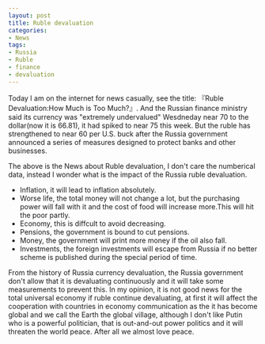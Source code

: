 ```yaml
---
layout: post
title: Ruble devaluation
categories:
- News
tags:
- Russia
- Ruble
- finance
- devaluation
---
```


Today I am on the internet for news casually, see the title: 『Ruble Devaluation:How Much is Too Much?』. And the Russian finance ministry said its currency was "extremely undervalued" Wesdneday near 70 to the dollar(now it is 66.81), it had spiked to near 75 this week. But the ruble has strengthened to near 60 per U.S. buck after the Russia government announced a series of measures designed to protect banks and other businesses.  

The above is the News about Ruble devaluation, I don't care the numberical data, instead I wonder what is the impact of the Russia ruble devaluation. 

- Inflation, it will lead to inflation absolutely.  
- Worse life, the total money will not change a lot, but the purchasing power will fall with it and the cost of food will increase more.This will hit the poor partly.    
- Economy, this is diffcult to avoid decreasing.  
- Pensions, the government is bound to cut pensions.  
- Money, the government will print more money if the oil also fall.  
- Investments, the foreign investments will escape from Russia if no better scheme is published during the special period of time.  

From the history of Russia currency devaluation, the Russia government don't allow that it is devaluating continuously and it will take some measurements to prevent this. In my opinion, it is not good news for the total universal economy if ruble continue devaluating, at first it will affect the cooperation with countries in economy communication as the it has become global and we call the Earth the global village, although I don't like Putin who is a powerful politician, that is out-and-out power politics and it will threaten the world peace. After all we almost love peace.  
